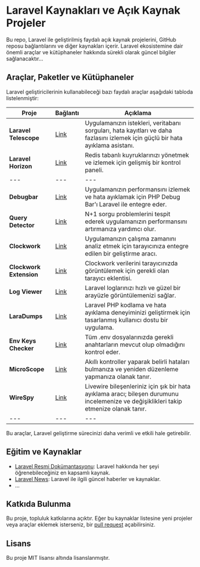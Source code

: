 # Laravel Kaynakları ve Açık Kaynak Projeler

Bu repo, Laravel ile geliştirilmiş faydalı açık kaynak projelerini, GitHub reposu bağlantılarını ve diğer kaynakları
içerir. Laravel ekosistemine dair önemli araçlar ve kütüphaneler hakkında sürekli olarak güncel bilgiler
sağlanacaktır...

## Araçlar, Paketler ve Kütüphaneler

Laravel geliştiricilerinin kullanabileceği bazı faydalı araçlar aşağıdaki tabloda listelenmiştir:

| **Proje**               | **Bağlantı**                                                                                 | **Açıklama**                                                                                                                           |
|-------------------------|----------------------------------------------------------------------------------------------|----------------------------------------------------------------------------------------------------------------------------------------|
| **Laravel Telescope**   | [Link](https://laravel.com/docs/11.x/telescope)                                              | Uygulamanızın istekleri, veritabanı sorguları, hata kayıtları ve daha fazlasını izlemek için güçlü bir hata ayıklama asistanı.         |
| **Laravel Horizon**     | [Link](https://laravel.com/docs/11.x/horizon)                                                | Redis tabanlı kuyruklarınızı yönetmek ve izlemek için gelişmiş bir kontrol paneli.                                                     |
| ---                     | ---                                                                                          | ---                                                                                                                                    |
| **Debugbar**            | [Link](https://github.com/barryvdh/laravel-debugbar)                                         | Uygulamanızın performansını izlemek ve hata ayıklamak için PHP Debug Bar'ı Laravel ile entegre eder.                                   |
| **Query Detector**      | [Link](https://github.com/beyondcode/laravel-query-detector)                                 | N+1 sorgu problemlerini tespit ederek uygulamanızın performansını artırmanıza yardımcı olur.                                           |
| **Clockwork**           | [Link](https://github.com/itsgoingd/clockwork)                                               | Uygulamanızın çalışma zamanını analiz etmek için tarayıcınıza entegre edilen bir geliştirme aracı.                                     |
| **Clockwork Extension** | [Link](https://chrome.google.com/webstore/detail/clockwork/dmggabnehkmmfmdffgajcflpdjlnoemp) | Clockwork verilerini tarayıcınızda görüntülemek için gerekli olan tarayıcı eklentisi.                                                  |
| **Log Viewer**          | [Link](https://github.com/opcodesio/log-viewer)                                              | Laravel loglarınızı hızlı ve güzel bir arayüzle görüntülemenizi sağlar.                                                                |
| **LaraDumps**           | [Link](https://github.com/laradumps/laradumps)                                               | Laravel PHP kodlama ve hata ayıklama deneyiminizi geliştirmek için tasarlanmış kullanıcı dostu bir uygulama.                           |
| **Env Keys Checker**    | [Link](https://github.com/msamgan/laravel-env-keys-checker)                                  | Tüm .env dosyalarınızda gerekli anahtarların mevcut olup olmadığını kontrol eder.                                                      |
| **MicroScope**          | [Link](https://github.com/imanghafoori1/laravel-microscope)                                  | Akıllı kontroller yaparak belirli hataları bulmanıza ve yeniden düzenleme yapmanıza olanak tanır.                                      |
| **WireSpy**             | [Link](https://github.com/wire-elements/wire-spy)                                            | Livewire bileşenleriniz için şık bir hata ayıklama aracı; bileşen durumunu incelemenize ve değişiklikleri takip etmenize olanak tanır. |
| ---                     | ---                                                                                          | ---                                                                                                                                    |

Bu araçlar, Laravel geliştirme sürecinizi daha verimli ve etkili hale getirebilir.

## Eğitim ve Kaynaklar

- [Laravel Resmi Dokümantasyonu](https://laravel.com/docs): Laravel hakkında her şeyi öğrenebileceğiniz en kapsamlı
  kaynak.
- [Laravel News](https://laravel-news.com): Laravel ile ilgili güncel haberler ve kaynaklar.
- ...

## Katkıda Bulunma

Bu proje, topluluk katkılarına açıktır. Eğer bu kaynaklar listesine yeni projeler veya araçlar eklemek isterseniz,
bir [pull request](https://github.com/AcikKaynakKutuphanesi/mukemmel-laravel-kaynaklari/pulls) açabilirsiniz.

## Lisans

Bu proje MIT lisansı altında lisanslanmıştır.
